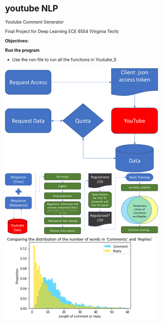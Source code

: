 # youtube NLP
Youtube Comment Generator

Final Project for Deep Learning ECE 6554 (Virginia Tech)

**Objectives:**


**Run the program**
- Use the run-file to run all the functions in Youtube_5


![alt text](https://github.com/beric7/youtube_NLP/blob/main/Figures/Access_token.png)
![alt text](https://github.com/beric7/youtube_NLP/blob/main/Figures/Data_annotation_flow_maxlength.png)
![alt text](https://github.com/beric7/youtube_NLP/blob/main/Figures/Comment_Reply_histo_zoom.png)
